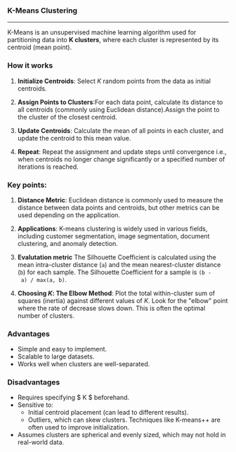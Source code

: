 ### K-Means Clustering

---

K-Means is an unsupervised machine learning algorithm used for partitioning data into **K clusters**, where each cluster is represented by its centroid (mean point).


### How it works

1. **Initialize Centroids**: Select $K$ random points from the data as initial centroids.

2. **Assign Points to Clusters**:For each data point, calculate its distance to all centroids (commonly using Euclidean distance).Assign the point to the cluster of the closest centroid.

3. **Update Centroids**: Calculate the mean of all points in each cluster, and update the centroid to this mean value.

4. **Repeat**: Repeat the assignment and update steps until convergence i.e., when centroids no longer change significantly or a specified number of iterations is reached.


### Key points:

1. **Distance Metric**: Euclidean distance is commonly used to measure the distance between data points and centroids, but other metrics can be used depending on the application.

2. **Applications**: K-means clustering is widely used in various fields, including customer segmentation, image segmentation, document clustering, and anomaly detection.


3. **Evalutation metric** The Silhouette Coefficient is calculated using the mean intra-cluster distance (`a`) and the mean nearest-cluster distance (`b`) for each sample. The Silhouette Coefficient for a sample is `(b - a) / max(a, b)`.


4. **Choosing $K$: The Elbow Method**: Plot the total within-cluster sum of squares (inertia) against different values of $K$. Look for the "elbow" point where the rate of decrease slows down. This is often the optimal number of clusters.



### Advantages

- Simple and easy to implement.
- Scalable to large datasets.
- Works well when clusters are well-separated.


### Disadvantages

- Requires specifying $ K $ beforehand.
- Sensitive to:
  - Initial centroid placement (can lead to different results).
  - Outliers, which can skew clusters. Techniques like K-means++ are often used to improve initialization.
- Assumes clusters are spherical and evenly sized, which may not hold in real-world data.


